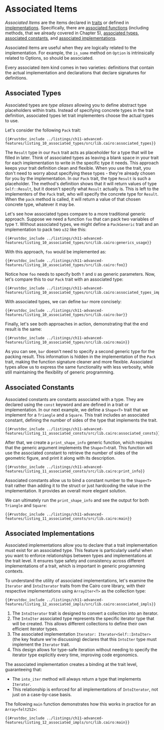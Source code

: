 # Associated Items

_Associated Items_ are the items declared in [traits] or defined in
[implementations]. Specifically, there are [associated functions] (including methods, that we already covered in Chapter 5), [associated types], [associated constants], and [associated implementations].

[traits]: ./ch08-02-traits-in-cairo.md
[implementations]: ./ch08-02-traits-in-cairo.md#implementing-a-trait-on-a-type
[associated types]: ./ch11-10-associated-items-in-traits.md#associated-types
[associated functions]: ./ch05-03-method-syntax.md#associated-functions
[associated constants]: ./ch11-10-associated-items-in-traits.md#associated-constants
[associated implementations]: ./ch11-10-associated-items-in-traits.md#associated-implementations

Associated items are useful when they are logically related to the implementation. For example, the `is_some` method on `Option` is intrinsically related to Options, so should be associated.

Every associated item kind comes in two varieties: definitions that contain the actual implementation and declarations that declare signatures for definitions.

## Associated Types

Associated types are _type aliases_ allowing you to define abstract type placeholders within traits. Instead of specifying concrete types in the trait definition, associated types let trait implementers choose the actual types to use.

Let's consider the following `Pack` trait:

```cairo, noplayground
{{#rustdoc_include ../listings/ch11-advanced-features/listing_10_associated_types/src/lib.cairo:associated_types}}
```

The `Result` type in our `Pack` trait acts as placeholder for a type that will be filled in later. Think of associated types as leaving a blank space in your trait for each implementation to write in the specific type it needs. This approach keeps your trait definition clean and flexible. When you use the trait, you don't need to worry about specifying these types - they're already chosen for you by the implementation. In our `Pack` trait, the type `Result` is such a placeholder. The method's definition shows that it will return values of type `Self::Result`, but it doesn't specify what `Result` actually is. This is left to the implementers of the `Pack` trait, who will specify the concrete type for `Result`. When the `pack` method is called, it will return a value of that chosen concrete type, whatever it may be.

Let's see how associated types compare to a more traditional generic approach. Suppose we need a function `foo` that can pack two variables of type `T`. Without associated types, we might define a `PackGeneric` trait and an implementation to pack two `u32` like this:

```cairo, noplayground
{{#rustdoc_include ../listings/ch11-advanced-features/listing_10_associated_types/src/lib.cairo:generics_usage}}
```

With this approach, `foo` would be implemented as:

```cairo, noplayground
{{#rustdoc_include ../listings/ch11-advanced-features/listing_10_associated_types/src/lib.cairo:foo}}
```

Notice how `foo` needs to specify both `T` and `U` as generic parameters. Now, let's compare this to our `Pack` trait with an associated type:

```cairo, noplayground
{{#rustdoc_include ../listings/ch11-advanced-features/listing_10_associated_types/src/lib.cairo:associated_types_impl}}
```

With associated types, we can define `bar` more concisely:

```cairo, noplayground
{{#rustdoc_include ../listings/ch11-advanced-features/listing_10_associated_types/src/lib.cairo:bar}}
```

Finally, let's see both approaches in action, demonstrating that the end result is the same:

```cairo
{{#rustdoc_include ../listings/ch11-advanced-features/listing_10_associated_types/src/lib.cairo:main}}
```

As you can see, `bar` doesn't need to specify a second generic type for the packing result. This information is hidden in the implementation of the `Pack` trait, making the function signature cleaner and more flexible. Associated types allow us to express the same functionality with less verbosity, while still maintaining the flexibility of generic programming.

## Associated Constants

Associated constants are constants associated with a type. They are declared using the `const` keyword and are defined in a trait or implementation.
In our next example, we define a `Shape<T>` trait that we implement for a `Triangle` and a `Square`. This trait includes an associated constant, defining the number of sides of the type that implements the trait. 

```cairo, noplayground
{{#rustdoc_include ../listings/ch11-advanced-features/listing_11_associated_consts/src/lib.cairo:associated_consts}}
```

After that, we create a `print_shape_info` generic function, which requires that the generic argument implements the `Shape<T>`trait. This function will use the associated constant to retrieve the number of sides of the geometric figure, and print it along with its description.

```cairo, noplayground
{{#rustdoc_include ../listings/ch11-advanced-features/listing_11_associated_consts/src/lib.cairo:print_info}}
```

Associated constants allow us to bind a constant number to the `Shape<T>` trait rather than adding it to the struct or just hardcoding the value in the implementation. It provides an overall more elegant solution.

We can ultimately run the `print_shape_info` and see the output for both `Triangle` and `Square`:

```cairo
{{#rustdoc_include ../listings/ch11-advanced-features/listing_11_associated_consts/src/lib.cairo:main}}
```

## Associated Implementations

Associated implementations allow you to declare that a trait implementation must exist for an associated type. This feature is particularly useful when you want to enforce relationships between types and implementations at the trait level. It ensures type safety and consistency across different implementations of a trait, which is important in generic programming contexts.

To understand the utility of associated implementations, let's examine the `Iterator` and `IntoIterator` traits from the Cairo core library, with their respective implementations using `ArrayIter<T>` as the collection type:

```cairo, noplayground
{{#rustdoc_include ../listings/ch11-advanced-features/listing_12_associated_impls/src/lib.cairo:associated_impls}}
```

1. The `IntoIterator` trait is designed to convert a collection into an iterator.
2. The `IntoIter` associated type represents the specific iterator type that will be created. This allows different collections to define their own efficient iterator types.
3. The associated implementation `Iterator: Iterator<Self::IntoIter>` (the key feature we're discussing) declares that this `IntoIter` type must implement the `Iterator` trait.
4. This design allows for type-safe iteration without needing to specify the iterator type explicitly every time, improving code ergonomics.

The associated implementation creates a binding at the trait level, guaranteeing that:

- The `into_iter` method will always return a type that implements `Iterator`.
- This relationship is enforced for all implementations of `IntoIterator`, not just on a case-by-case basis.

The following `main` function demonstrates how this works in practice for an `Array<felt252>`:

```cairo
{{#rustdoc_include ../listings/ch11-advanced-features/listing_12_associated_impls/src/lib.cairo:main}}
```